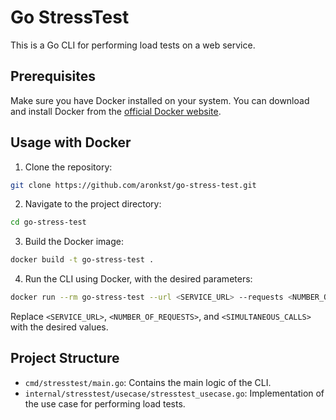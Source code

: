 # Go StressTest

This is a Go CLI for performing load tests on a web service.

## Prerequisites

Make sure you have Docker installed on your system. You can download and install Docker from the [official Docker website](https://www.docker.com/).

## Usage with Docker

1. Clone the repository:

```bash
git clone https://github.com/aronkst/go-stress-test.git
```

2. Navigate to the project directory:

```bash
cd go-stress-test
```

3. Build the Docker image:

```bash
docker build -t go-stress-test .
```

4. Run the CLI using Docker, with the desired parameters:

```bash
docker run --rm go-stress-test --url <SERVICE_URL> --requests <NUMBER_OF_REQUESTS> --concurrency <SIMULTANEOUS_CALLS>
```

Replace `<SERVICE_URL>`, `<NUMBER_OF_REQUESTS>`, and `<SIMULTANEOUS_CALLS>` with the desired values.

## Project Structure

- `cmd/stresstest/main.go`: Contains the main logic of the CLI.
- `internal/stresstest/usecase/stresstest_usecase.go`: Implementation of the use case for performing load tests.
